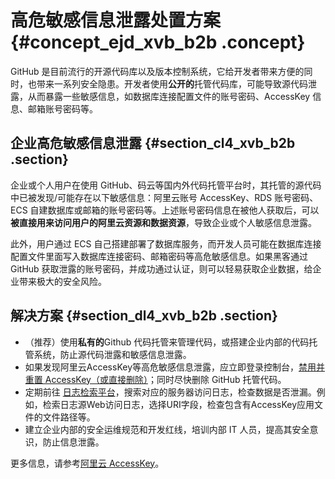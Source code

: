 # 高危敏感信息泄露处置方案 {#concept_ejd_xvb_b2b .concept}

GitHub 是目前流行的开源代码库以及版本控制系统，它给开发者带来方便的同时，也带来一系列安全隐患。开发者使用**公开的**托管代码库，可能导致源代码泄露，从而暴露一些敏感信息，如数据库连接配置文件的账号密码、AccessKey 信息、邮箱账号密码等。

## 企业高危敏感信息泄露 {#section_cl4_xvb_b2b .section}

企业或个人用户在使用 GitHub、码云等国内外代码托管平台时，其托管的源代码中已被发现/可能存在以下敏感信息：阿里云账号 AccessKey、RDS 账号密码、ECS 自建数据库或邮箱的账号密码等。上述账号密码信息在被他人获取后，可以**被直接用来访问用户的阿里云资源和数据资源**，导致企业或个人敏感信息泄露。

此外，用户通过 ECS 自己搭建部署了数据库服务，而开发人员可能在数据库连接配置文件里面写入数据库连接密码、邮箱密码等高危敏感信息。如果黑客通过 GitHub 获取泄露的账号密码，并成功通过认证，则可以轻易获取企业数据，给企业带来极大的安全风险。

## 解决方案 {#section_dl4_xvb_b2b .section}

-   （推荐）使用**私有的**Github 代码托管来管理代码，或搭建企业内部的代码托管系统，防止源代码泄露和敏感信息泄露。
-   如果发现阿里云AccessKey等高危敏感信息泄露，应立即登录控制台，[禁用并重置 AccessKey（或直接删除）](https://ak-console.aliyun.com/#/accesskey)；同时尽快删除 GitHub 托管代码。
-   定期前往 [日志检索平台](https://sls.console.aliyun.com/#/)，搜索对应的服务器访问日志，检查数据是否泄漏。例如，检索日志源Web访问日志，选择URI字段，检查包含有AccessKey应用文件的文件路径等。
-   建立企业内部的安全运维规范和开发红线，培训内部 IT 人员，提高其安全意识，防止信息泄露。

更多信息，请参考[阿里云 AccessKey](https://help.aliyun.com/document_detail/53045.html)。

